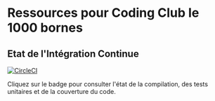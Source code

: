 # Ressources pour Coding Club le 1000 bornes
## Etat de l'Intégration Continue

[![CircleCI](https://circleci.com/gh/arthurphilippe/CC-1000_bornes/tree/master.svg?style=svg&circle-token=db002cb7e83c1d5c7976c5755b1275e5f3d46f66)](https://circleci.com/gh/arthurphilippe/CC-1000_bornes/tree/master)

Cliquez sur le badge pour consulter l'état de la compilation, des tests unitaires et de la couverture du code.

